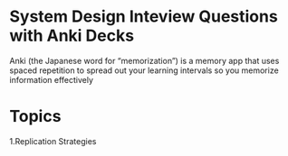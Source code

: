 # System Design Inteview Questions with Anki Decks
Anki (the Japanese word for “memorization”) is a memory app that uses spaced repetition to spread out your learning intervals so you memorize information effectively
# Topics
  1.Replication Strategies

